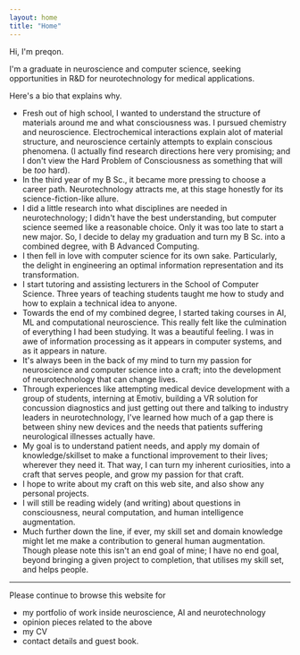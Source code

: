 ```yaml
---
layout: home
title: "Home"
---
```


Hi, I'm preqon. 

I'm a graduate in neuroscience and computer science, seeking opportunities
in R&D for neurotechnology for medical applications.

Here's a bio that explains why.

- Fresh out of high school, I wanted to understand the structure of materials
around me and what consciousness was. I pursued chemistry and neuroscience. 
Electrochemical interactions explain alot of material structure, and neuroscience
certainly attempts to explain conscious phenomena. (I actually find research
directions here very promising; and I don't view the Hard Problem of 
Consciousness as something that will be *too* hard).   
- In the third year of my B Sc., it became more pressing to choose a career path.
Neurotechnology attracts me, at this stage honestly for its science-fiction-like
allure.
- I did a little research into what disciplines are needed in neurotechnology;
I didn't have the best understanding, but computer science seemed like a
reasonable choice. Only it was too late to start a new major. So, I decide to
delay my graduation and turn my B Sc. into a combined degree, with B Advanced
Computing.
- I then fell in love with computer science for its own sake. Particularly,
the delight in engineering an optimal information representation and its
transformation.
- I start tutoring and assisting lecturers in the School of Computer Science.
Three years of teaching students taught me how to study and how to explain a
technical idea to anyone.
- Towards the end of my combined degree, I started taking courses in AI, ML and
computational neuroscience. This really felt like the culmination of everything
I had been studying. It was a beautiful feeling. I was in awe of information
processing as it appears in computer systems, and as it appears in nature.
- It's always been in the back of my mind to turn my passion for neuroscience
and computer science into a craft; into the development of neurotechnology that
can change lives.
- Through experiences like attempting medical device development with a group of
students, interning at Emotiv, building a VR solution for concussion diagnostics
and just getting out there and talking to industry leaders in neurotechnology,
I've learned how much of a gap there is between shiny new devices and the needs
that patients suffering neurological illnesses actually have.
- My goal is to understand patient needs, and apply my domain of 
knowledge/skillset to make a functional improvement to their lives; wherever
they need it. That way, I can turn my inherent curiosities, into a craft that
serves people, and grow my passion for that craft.
- I hope to write about my craft on this web site, and also show any personal
projects.
- I will still be reading widely (and writing) about questions 
in consciousness, neural computation, and human intelligence augmentation.
- Much further down the line, if ever, my skill set and domain knowledge
might let me make a contribution to general human augmentation. Though please
note this isn't an end goal of mine; I have no end goal, beyond bringing a 
given project to completion, that utilises my skill set, and helps people. 

--- 

Please continue to browse this website for 

- my portfolio of work inside neuroscience, AI and neurotechnology
- opinion pieces related to the above
- my CV
- contact details and guest book.
